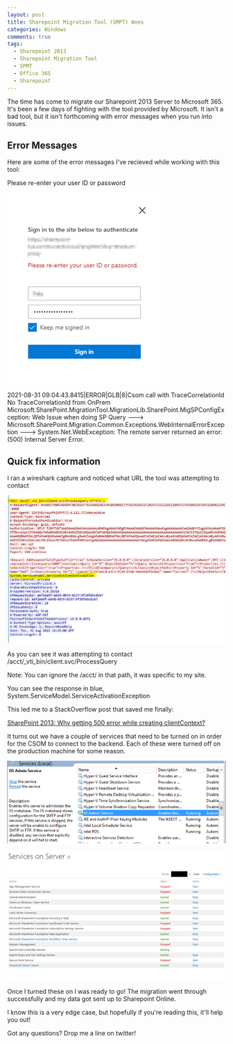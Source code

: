 ```yaml
---
layout: post
title: Sharepoint Migration Tool (SMPT) Woes
categories: Windows
comments: true
tags:
  - Sharepoint 2013
  - Sharepoint Migration Tool
  - SPMT
  - Office 365
  - Sharepoint
---
```


The time has come to migrate our Sharepoint 2013 Server to Microsoft 365. It's been a few days of fighting with the tool provided by Microsoft. It isn't a bad tool, but it isn't forthcoming with error messages when you run into issues.

## Error Messages

Here are some of the error messages I've recieved while working with this tool:

Please re-enter your user ID or password

![Login Dialog](\assets\2021-8-31\SPMT-UserID.PNG)


2021-08-31 09:04:43.8415|ERROR|GLB|8|Csom call with TraceCorrelationId No TraceCorrelationId from OnPrem Microsoft.SharePoint.MigrationTool.MigrationLib.SharePoint.MigSPConfigException: Web Issue when doing SP Query ---> Microsoft.SharePoint.Migration.Common.Exceptions.WebInternalErrorException ---> System.Net.WebException: The remote server returned an error: (500) Internal Server Error.

## Quick fix information

I ran a wireshark capture and noticed what URL the tool was attempting to contact

![Wireshark Capture](\assets\2021-8-31\SPMT-Wireshark-Headers.PNG)

As you can see it was attempting to contact /acct/_vti_bin/client.svc/ProcessQuery

Note: You can ignore the /acct/ in that path, it was specific to my site.

You can see the response in blue, System.ServiceModel.ServiceActivationException

This led me to a StackOverflow post that saved me finally:

<a href="https://stackoverflow.com/questions/56846573/sharepoint-2013-why-getting-500-error-while-creating-clientcontext">SharePoint 2013: Why getting 500 error while creating clientContext?</a>

It turns out we have a couple of services that need to be turned on in order for the CSOM to connect to the backend. Each of these were turned off on the production machine for some reason.

![IIS Admin Service](\assets\2021-8-31\SPMT-IIS-Admin-Service.PNG)

![Services On Server](\assets\2021-8-31\SPMT-Services-On-Server.PNG)

Once I turned these on I was ready to go! The migration went through successfully and my data got sent up to Sharepoint Online.


I know this is a very edge case, but hopefully if you're reading this, it'll help you out!

Got any questions? Drop me a line on twitter!
